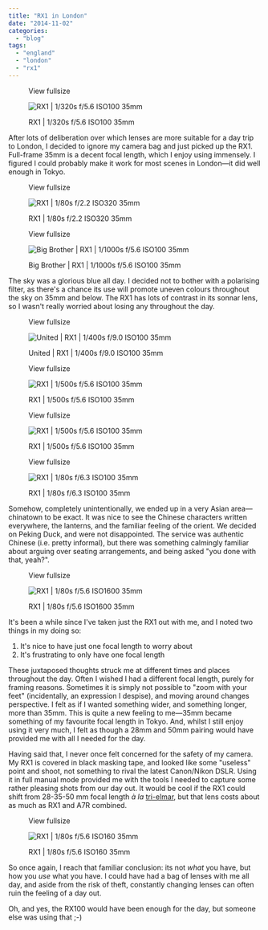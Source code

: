 ```yaml
---
title: "RX1 in London"
date: "2014-11-02"
categories: 
  - "blog"
tags: 
  - "england"
  - "london"
  - "rx1"
---
```


<figure>

View fullsize

![RX1 |&nbsp;1/320s f/5.6 ISO100 35mm](/assets/images/1ba3f-image-asset.jpeg)

<figcaption>



RX1 | 1/320s f/5.6 ISO100 35mm





</figcaption>



</figure>

After lots of deliberation over which lenses are more suitable for a day trip to London, I decided to ignore my camera bag and just picked up the RX1. Full-frame 35mm is a decent focal length, which I enjoy using immensely. I figured I could probably make it work for most scenes in London—it did well enough in Tokyo.

<figure>

View fullsize

![RX1 |&nbsp;1/80s f/2.2 ISO320 35mm](/assets/images/0bb62-image-asset.jpeg)

<figcaption>



RX1 | 1/80s f/2.2 ISO320 35mm





</figcaption>



</figure>

<figure>

View fullsize

![Big Brother | RX1 |&nbsp;1/1000s f/5.6 ISO100 35mm](/assets/images/a43cf-20141101-_dsc3278-dsc-rx1.jpg)

<figcaption>



Big Brother | RX1 | 1/1000s f/5.6 ISO100 35mm





</figcaption>



</figure>

The sky was a glorious blue all day. I decided not to bother with a polarising filter, as there's a chance its use will promote uneven colours throughout the sky on 35mm and below. The RX1 has lots of contrast in its sonnar lens, so I wasn't really worried about losing any throughout the day.

<figure>

View fullsize

![United | RX1 |&nbsp;1/400s f/9.0 ISO100 35mm](/assets/images/3b5c9-image-asset.jpeg)

<figcaption>



United | RX1 | 1/400s f/9.0 ISO100 35mm





</figcaption>



</figure>

<figure>

View fullsize

![RX1 |&nbsp;1/500s f/5.6 ISO100 35mm](/assets/images/be25b-image-asset.jpeg)

<figcaption>



RX1 | 1/500s f/5.6 ISO100 35mm





</figcaption>



</figure>

<figure>

View fullsize

![RX1 |&nbsp;1/500s f/5.6 ISO100 35mm](/assets/images/e017c-image-asset.jpeg)

<figcaption>



RX1 | 1/500s f/5.6 ISO100 35mm





</figcaption>



</figure>

<figure>

View fullsize

![RX1 |&nbsp;1/80s f/6.3 ISO100 35mm](/assets/images/d8f66-image-asset.jpeg)

<figcaption>



RX1 | 1/80s f/6.3 ISO100 35mm





</figcaption>



</figure>

Somehow, completely unintentionally, we ended up in a very Asian area—chinatown to be exact. It was nice to see the Chinese characters written everywhere, the lanterns, and the familiar feeling of the orient. We decided on Peking Duck, and were not disappointed. The service was authentic Chinese (i.e. pretty informal), but there was something calmingly familiar about arguing over seating arrangements, and being asked "you done with that, yeah?". 

<figure>

View fullsize

![RX1 |&nbsp;1/80s f/5.6 ISO1600 35mm](/assets/images/e4718-image-asset.jpeg)

<figcaption>



RX1 | 1/80s f/5.6 ISO1600 35mm





</figcaption>



</figure>

It's been a while since I've taken just the RX1 out with me, and I noted two things in my doing so:

1. It's nice to have just one focal length to worry about
2. It's frustrating to only have one focal length

These juxtaposed thoughts struck me at different times and places throughout the day. Often I wished I had a different focal length, purely for framing reasons. Sometimes it is simply not possible to "zoom with your feet" (incidentally, an expression I despise), and moving around changes perspective. I felt as if I wanted something wider, and something longer, more than 35mm. This is quite a new feeling to me—35mm became something of my favourite focal length in Tokyo. And, whilst I still enjoy using it very much, I felt as though a 28mm and 50mm pairing would have provided me with all I needed for the day.

Having said that, I never once felt concerned for the safety of my camera. My RX1 is covered in black masking tape, and looked like some "useless" point and shoot, not something to rival the latest Canon/Nikon DSLR. Using it in full manual mode provided me with the tools I needed to capture some rather pleasing shots from our day out. It would be cool if the RX1 could shift from 28-35-50 mm focal length _à la_ [tri-elmar](http://www.luminous-landscape.com/reviews/lenses/wa-tri-elmar.shtml), but that lens costs about as much as RX1 and A7R combined.

<figure>

View fullsize

![RX1 |&nbsp;1/80s f/5.6 ISO160 35mm](/assets/images/2bf63-image-asset.jpeg)

<figcaption>



RX1 | 1/80s f/5.6 ISO160 35mm





</figcaption>



</figure>

So once again, I reach that familiar conclusion: its not _what_ you have, but how you _use_ what you have. I could have had a bag of lenses with me all day, and aside from the risk of theft, constantly changing lenses can often ruin the feeling of a day out.

Oh, and yes, the RX100 would have been enough for the day, but someone else was using that ;-)
